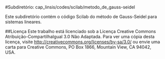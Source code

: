 #Subdiretório: cap_linsis/codes/scilab/metodo_de_gauss-seidel

Este subdiretório contém o código Scilab do método de Gauss-Seidel para sistemas lineares.

##Licença
Este trabalho está licenciado sob a Licença Creative Commons Atribuição-CompartilhaIgual 3.0 Não Adaptada. Para ver uma cópia desta licença, visite http://creativecommons.org/licenses/by-sa/3.0/ ou envie uma carta para Creative Commons, PO Box 1866, Mountain View, CA 94042, USA.
